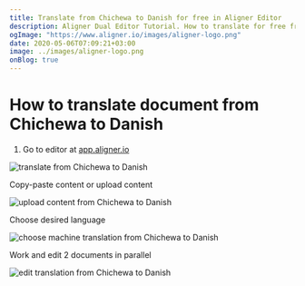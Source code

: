 ```yaml
---
title: Translate from Chichewa to Danish for free in Aligner Editor
description: Aligner Dual Editor Tutorial. How to translate for free from Chichewa to Danish. Aligner is multilingual document management platform. 
ogImage: "https://www.aligner.io/images/aligner-logo.png"
date: 2020-05-06T07:09:21+03:00
image: ../images/aligner-logo.png
onBlog: true
---
```


# How to translate document from Chichewa to Danish

1. Go to editor at [app.aligner.io](https://app.aligner.io "Aligner App web page")

![translate from Chichewa to Danish](../aligner-blank-editor.png "translate from Chichewa to Danish")

Copy-paste content or upload content

![upload content from Chichewa to Danish](../aligner-uploaded-document.png "upload content from Chichewa to Danish")

Choose desired language

![choose machine translation from Chichewa to Danish](../aligner-language-dropdown.png "choose machine translation from Chichewa to Danish")

Work and edit 2 documents in parallel

![edit translation from Chichewa to Danish](../aligner-double-sitded-editor.png "edit translation from Chichewa to Danish")


